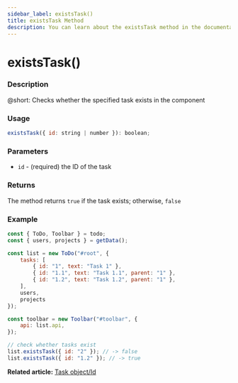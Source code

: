```yaml
---
sidebar_label: existsTask()
title: existsTask Method
description: You can learn about the existsTask method in the documentation of the DHTMLX JavaScript To Do List library. Browse developer guides and API reference, try out code examples and live demos, and download a free 30-day evaluation version of DHTMLX To Do List.
---
```


# existsTask()

### Description

@short: Checks whether the specified task exists in the component


### Usage

~~~js
existsTask({ id: string | number }): boolean;
~~~

### Parameters

- `id` - (required) the ID of the task

### Returns

The method returns `true` if the task exists; otherwise, `false`

### Example

~~~js {19-20}
const { ToDo, Toolbar } = todo;
const { users, projects } = getData();

const list = new ToDo("#root", {
	tasks: [
        { id: "1", text: "Task 1" },
		{ id: "1.1", text: "Task 1.1", parent: "1" },
		{ id: "1.2", text: "Task 1.2", parent: "1" },
    ],
	users,
	projects
});

const toolbar = new Toolbar("#toolbar", {
	api: list.api,
});

// check whether tasks exist
list.existsTask({ id: "2" }); // -> false
list.existsTask({ id: "1.2" }); // -> true
~~~

**Related article:** [Task object/Id](guides/task_object.md)
